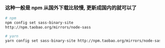 

### 这种一般是 npm 从国外下载比较慢, 更新成国内的就可以了


```bash
# npm
npm config set sass-binary-site 
http://npm.taobao.org/mirrors/node-sass
```


```bash
# yarn
yarn config set sass-binary-site http://npm.taobao.org/mirrors/node-sass
```
<!-- more -->
